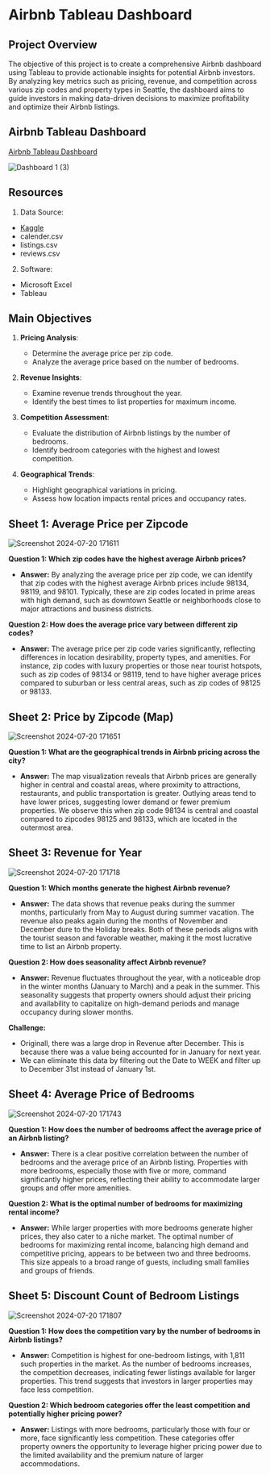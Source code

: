 # Airbnb Tableau Dashboard

## Project Overview
The objective of this project is to create a comprehensive Airbnb dashboard using Tableau to provide actionable insights for potential Airbnb investors. By analyzing key metrics such as pricing, revenue, and competition across various zip codes and property types in Seattle, the dashboard aims to guide investors in making data-driven decisions to maximize profitability and optimize their Airbnb listings.

## Airbnb Tableau Dashboard
[Airbnb Tableau Dashboard](https://public.tableau.com/views/AirBnBTableauFinalProject/Dashboard1?:language=en-US&:sid=&:redirect=auth&:display_count=n&:origin=viz_share_link) 

![Dashboard 1 (3)](https://github.com/user-attachments/assets/42938910-d13f-4b9b-8b36-54d536a30001)


## Resources
1. Data Source:
- [Kaggle](https://www.kaggle.com/datasets/airbnb/seattle)
- calender.csv
- listings.csv
- reviews.csv

2. Software:
- Microsoft Excel
- Tableau

## Main Objectives
1. **Pricing Analysis**:
   - Determine the average price per zip code.
   - Analyze the average price based on the number of bedrooms.

2. **Revenue Insights**:
   - Examine revenue trends throughout the year.
   - Identify the best times to list properties for maximum income.

3. **Competition Assessment**:
   - Evaluate the distribution of Airbnb listings by the number of bedrooms.
   - Identify bedroom categories with the highest and lowest competition.

4. **Geographical Trends**:
   - Highlight geographical variations in pricing.
   - Assess how location impacts rental prices and occupancy rates.

## Sheet 1: Average Price per Zipcode

![Screenshot 2024-07-20 171611](https://github.com/user-attachments/assets/7ffe6287-13aa-4fd2-a834-6edeb2cb3889)

**Question 1: Which zip codes have the highest average Airbnb prices?**
- **Answer:** By analyzing the average price per zip code, we can identify that zip codes with the highest average Airbnb prices include 98134, 98119, and 98101. Typically, these are zip codes located in prime areas with high demand, such as downtown Seattle or neighborhoods close to major attractions and business districts.

**Question 2: How does the average price vary between different zip codes?**
- **Answer:** The average price per zip code varies significantly, reflecting differences in location desirability, property types, and amenities. For instance, zip codes with luxury properties or those near tourist hotspots, such as zip codes of 98134 or 98119, tend to have higher average prices compared to suburban or less central areas, such as zip codes of 98125 or 98133.

## Sheet 2: Price by Zipcode (Map)

![Screenshot 2024-07-20 171651](https://github.com/user-attachments/assets/83665de3-78cc-4a71-80bc-5a870baddf00)

**Question 1: What are the geographical trends in Airbnb pricing across the city?**
- **Answer:** The map visualization reveals that Airbnb prices are generally higher in central and coastal areas, where proximity to attractions, restaurants, and public transportation is greater. Outlying areas tend to have lower prices, suggesting lower demand or fewer premium properties. We observe this when zip code 98134 is central and coastal compared to zipcodes 98125 and 98133, which are located in the outermost area.

## Sheet 3: Revenue for Year

![Screenshot 2024-07-20 171718](https://github.com/user-attachments/assets/16720f3a-1ab3-4f6e-baf6-eab9aae3954f)

**Question 1: Which months generate the highest Airbnb revenue?**
- **Answer:** The data shows that revenue peaks during the summer months, particularly from May to August during summer vacation. The revenue also peaks again during the months of November and December dure to the Holiday breaks. Both of these periods aligns with the tourist season and favorable weather, making it the most lucrative time to list an Airbnb property.

**Question 2: How does seasonality affect Airbnb revenue?**
- **Answer:** Revenue fluctuates throughout the year, with a noticeable drop in the winter months (January to March) and a peak in the summer. This seasonality suggests that property owners should adjust their pricing and availability to capitalize on high-demand periods and manage occupancy during slower months.

**Challenge:** 
- Originall, there was a large drop in Revenue after December. This is because there was a value being accounted for in January for next year.
- We can eliminate this data by filtering out the Date to WEEK and filter up to December 31st instead of January 1st.

## Sheet 4: Average Price of Bedrooms

![Screenshot 2024-07-20 171743](https://github.com/user-attachments/assets/212b7621-6526-4c97-b458-8279f140a60f)

**Question 1: How does the number of bedrooms affect the average price of an Airbnb listing?**
- **Answer:** There is a clear positive correlation between the number of bedrooms and the average price of an Airbnb listing. Properties with more bedrooms, especially those with five or more, command significantly higher prices, reflecting their ability to accommodate larger groups and offer more amenities.

**Question 2: What is the optimal number of bedrooms for maximizing rental income?**
- **Answer:** While larger properties with more bedrooms generate higher prices, they also cater to a niche market. The optimal number of bedrooms for maximizing rental income, balancing high demand and competitive pricing, appears to be between two and three bedrooms. This size appeals to a broad range of guests, including small families and groups of friends.

## Sheet 5: Discount Count of Bedroom Listings

![Screenshot 2024-07-20 171807](https://github.com/user-attachments/assets/46c5c20f-72ea-4f5f-bb58-61cc6875a0ba)

**Question 1: How does the competition vary by the number of bedrooms in Airbnb listings?**
- **Answer:** Competition is highest for one-bedroom listings, with 1,811 such properties in the market. As the number of bedrooms increases, the competition decreases, indicating fewer listings available for larger properties. This trend suggests that investors in larger properties may face less competition.

**Question 2: Which bedroom categories offer the least competition and potentially higher pricing power?**
- **Answer:** Listings with more bedrooms, particularly those with four or more, face significantly less competition. These categories offer property owners the opportunity to leverage higher pricing power due to the limited availability and the premium nature of larger accommodations.
